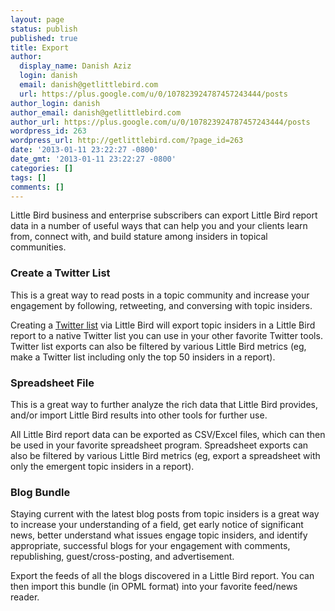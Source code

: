 ```yaml
---
layout: page
status: publish
published: true
title: Export
author:
  display_name: Danish Aziz
  login: danish
  email: danish@getlittlebird.com
  url: https://plus.google.com/u/0/107823924787457243444/posts
author_login: danish
author_email: danish@getlittlebird.com
author_url: https://plus.google.com/u/0/107823924787457243444/posts
wordpress_id: 263
wordpress_url: http://getlittlebird.com/?page_id=263
date: '2013-01-11 23:22:27 -0800'
date_gmt: '2013-01-11 23:22:27 -0800'
categories: []
tags: []
comments: []
---
```

<p>Little Bird business and enterprise subscribers can export Little Bird report data in a number of useful ways that can help you and your clients learn from, connect with, and build stature among insiders in topical communities.</p>
<h3>Create a Twitter List</h3>
<p>This is a great way to read posts in a topic community and increase your engagement by following, retweeting, and conversing with topic insiders.</p>
<p>Creating a <a title="Twitter Help" href="https://support.twitter.com/articles/76460-how-to-use-twitter-lists" target="_blank">Twitter list</a> via Little Bird will export topic insiders in a Little Bird report to a native Twitter list you can use in your other favorite Twitter tools. Twitter list exports can also be filtered by various Little Bird metrics (eg, make a Twitter list including only the top 50 insiders in a report).</p>
<h3>Spreadsheet File</h3>
<p>This is a great way to further analyze the rich data that Little Bird provides, and/or import Little Bird results into other tools for further use.</p>
<p>All Little Bird report data can be exported as CSV/Excel files, which can then be used in your favorite spreadsheet program. Spreadsheet exports can also be filtered by various Little Bird metrics (eg, export a spreadsheet with only the emergent topic insiders in a report).</p>
<h3>Blog Bundle</h3>
<p>Staying current with the latest blog posts from topic insiders is a great way to increase your understanding of a field, get early notice of significant news, better understand what issues engage topic insiders, and identify appropriate, successful blogs for your engagement with comments, republishing, guest/cross-posting, and advertisement.</p>
<p>Export the feeds of all the blogs discovered in a Little Bird report. You can then import this bundle (in OPML format) into your favorite feed/news reader.</p>
